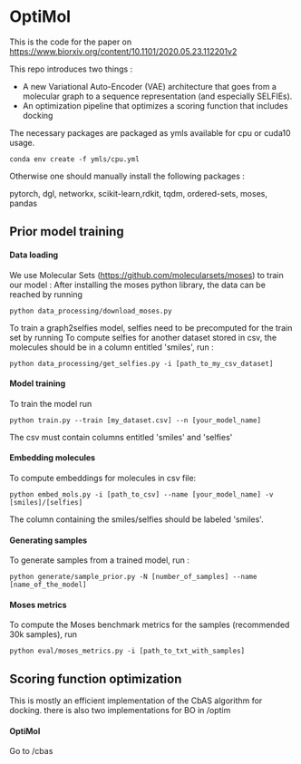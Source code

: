 # OptiMol

This is the code for the paper on https://www.biorxiv.org/content/10.1101/2020.05.23.112201v2

This repo introduces two things :

- A new Variational Auto-Encoder (VAE) architecture that goes from a molecular
graph to a sequence representation (and especially SELFIEs).
- An optimization pipeline that optimizes a scoring function that includes 
docking

The necessary packages are packaged as ymls available for cpu or cuda10 usage.

 ```
conda env create -f ymls/cpu.yml 
```

Otherwise one should manually install the following packages :

pytorch, dgl, networkx, scikit-learn,rdkit, tqdm, ordered-sets, moses, pandas

## Prior model training

#### Data loading

We use Molecular Sets (https://github.com/molecularsets/moses) 
to train our model : 
After installing the moses python library, the data can be reached by running 

```
python data_processing/download_moses.py 
```
To train a graph2selfies model, selfies need to be precomputed for the train set by running 
To compute selfies for another dataset stored in csv, the molecules should be
 in a column entitled 'smiles', run : 
```
python data_processing/get_selfies.py -i [path_to_my_csv_dataset]
```

#### Model training 

To train the model run 
```
python train.py --train [my_dataset.csv] --n [your_model_name]
```
The csv must contain columns entitled 'smiles' and 'selfies'

#### Embedding molecules 

To compute embeddings for molecules in csv file:
```
python embed_mols.py -i [path_to_csv] --name [your_model_name] -v [smiles]/[selfies]
```
The column containing the smiles/selfies should be labeled 'smiles'. 

#### Generating samples

To generate samples from a trained model, run : 
```
python generate/sample_prior.py -N [number_of_samples] --name [name_of_the_model]
```

#### Moses metrics 

To compute the Moses benchmark metrics for the samples (recommended 30k samples), run 
```
python eval/moses_metrics.py -i [path_to_txt_with_samples]
```

## Scoring function optimization


This is mostly an efficient implementation of the CbAS algorithm for docking.
there is also two implementations for BO in /optim

#### OptiMol

Go to /cbas
 



